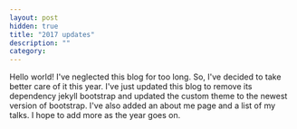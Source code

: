 ```yaml
---
layout: post
hidden: true
title: "2017 updates"
description: ""
category: 
---
```


Hello world! I've neglected this blog for too long. So, I've decided to take better care of it this year. I've just updated this blog to remove its dependency jekyll bootstrap and updated the custom theme to the newest version of bootstrap. I've also added an about me page and a list of my talks. I hope to add more as the year goes on.
 